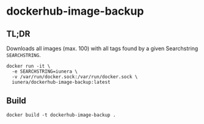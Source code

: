 # dockerhub-image-backup

## TL;DR

Downloads all images (max. 100) with all tags found by a given Searchstring `SEARCHSTRING`.

```
docker run -it \
  -e SEARCHSTRING=iunera \
  -v /var/run/docker.sock:/var/run/docker.sock \
  iunera/dockerhub-image-backup:latest
```

## Build
```
docker build -t dockerhub-image-backup .
```
